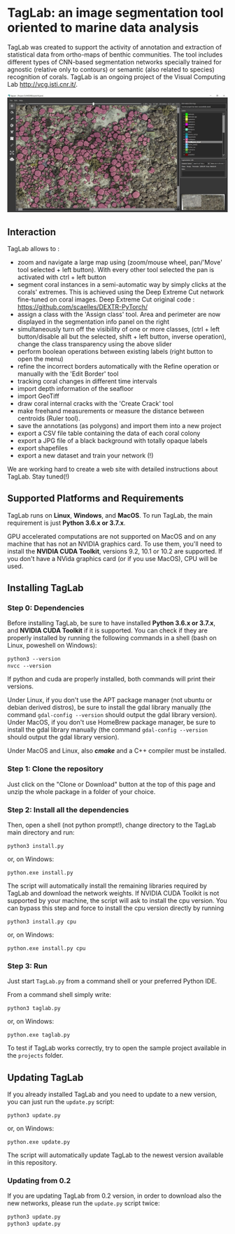 # TagLab: an image segmentation tool oriented to marine data analysis

TagLab was created to support the activity of annotation and extraction of statistical data from ortho-maps of benthic communities. The tool includes different types of CNN-based segmentation networks specially trained for agnostic (relative only to contours) or semantic (also related to species) recognition of corals. TagLab is an ongoing project of the Visual Computing Lab http://vcg.isti.cnr.it/.

![ScreenShot](screenshot.jpg)


## Interaction
TagLab allows to :

- zoom and navigate a large map using (zoom/mouse wheel, pan/'Move' tool selected + left button). With every other tool selected the pan is activated with ctrl + left button
- segment coral instances in a semi-automatic way by simply clicks at the corals' extremes. This is achieved using the Deep Extreme Cut network fine-tuned on coral images. Deep Extreme Cut original code : https://github.com/scaelles/DEXTR-PyTorch/
- assign a class with the 'Assign class' tool. Area and perimeter are now displayed in the segmentation info panel on the right
- simultaneously turn off the visibility of one or more classes, (ctrl + left button/disable all but the selected, shift + left button, inverse operation), change the class transparency using the above slider
- perform boolean operations between existing labels (right button to open the menu)
- refine the incorrect borders automatically with the Refine operation or manually with the 'Edit Border' tool
- tracking coral changes in different time intervals
- import depth information of the seafloor
- import GeoTiff
- draw coral internal cracks with the 'Create Crack' tool
- make freehand measurements or measure the distance between centroids (Ruler tool).
- save the annotations (as polygons) and import them into a new project
- export a CSV file table containing the data of each coral colony
- export a JPG file of a black background with totally opaque labels
- export shapefiles
- export a new dataset and train your network (!)

We are working hard to create a web site with detailed instructions about TagLab. Stay tuned(!)


## Supported Platforms and Requirements
TagLab runs on __Linux__, __Windows__, and __MacOS__. To run TagLab, the main requirement is just __Python 3.6.x or 3.7.x__.

GPU accelerated computations are not supported on MacOS and on any machine that has not an NVIDIA graphics card.
To use them, you'll need to install the __NVIDIA CUDA Toolkit__, versions 9.2, 10.1 or 10.2 are supported.
If you don't have a NVida graphics card (or if you use MacOS), CPU will be used.

## Installing TagLab

### Step 0: Dependencies
Before installing TagLab, be sure to have installed __Python 3.6.x or 3.7.x__, and __NVIDIA CUDA Toolkit__ if it is supported. You can check if they are properly installed by running the following commands in a shell (bash on Linux, poweshell on Windows):

```
python3 --version
nvcc --version
```
If python and cuda are properly installed, both commands will print their versions.

Under Linux, if you don't use the APT package manager (not ubuntu or debian derived distros), be sure to install the gdal library manually (the command `gdal-config --version` should output the gdal library version).
Under MacOS, if you don't use HomeBrew package manager, be sure to install the gdal library manually (the command `gdal-config --version` should output the gdal library version).

Under MacOS and Linux, also __*cmake*__ and a C++ compiler must be installed.

### Step 1: Clone the repository
Just click on the "Clone or Download" button at the top of this page and unzip the whole package in a folder of your choice.

### Step 2: Install all the dependencies
Then, open a shell (not python prompt!), change directory to the TagLab main directory and run:

```
python3 install.py
```
or, on Windows:

```
python.exe install.py
```

The script will automatically install the remaining libraries required by TagLab and download the network weights.
If NVIDIA CUDA Toolkit is not supported by your machine, the script will ask to install the cpu version.
You can bypass this step and force to install the cpu version directly by running
```
python3 install.py cpu
```
or, on Windows:

```
python.exe install.py cpu
```

### Step 3: Run
Just start `TagLab.py` from a command shell or your preferred Python IDE.

From a command shell simply write:

```
python3 taglab.py
```
or, on Windows:

```
python.exe taglab.py
```

To test if TagLab works correctly, try to open the sample project available in the `projects` folder.

## Updating TagLab

If you already installed TagLab and you need to update to a new version, you can just run the `update.py` script:

```
python3 update.py
```
or, on Windows:

```
python.exe update.py
```

The script will automatically update TagLab to the newest version available in this repository.

### Updating from 0.2

If you are updating TagLab from 0.2 version, in order to download also the new networks, please run the `update.py` script twice:

```
python3 update.py
python3 update.py
```
